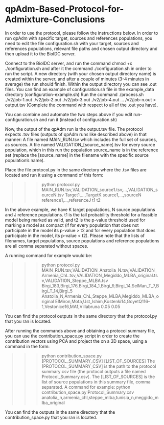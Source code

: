 # qpAdm-Based-Protocol-for-Admixture-Conclusions

In order to use the protocol, please follow the instructions below.
In order to run qpAdm with specific target, sources and references populations, you need to edit the file configuration.sh with your target, sources and references populations, relevant file paths and chosen output directory and then upload it to the BioIDC server.

Connect to the BioIDC server, and run the command
chmod +x ./configuration.sh
and after it the command
./configuration.sh
in order to run the script.
A new directory (with your chosen output directory name) is created within the server, and after a couple of minutes (3-4 minutes in average) the run should finish. Within the output directory you can see .out files.
You can find an example of configuration.sh file in the example_data directory (configuration-example.sh)
Run the command
./process.sh ./v2/job-1.out ./v2/job-2.out ./v2/job-3.out ./v2/job-4.out … /v2/job-n.out > output.tsv
(Complete the command with respect to all of the .out you have).

You can combine and automate the two steps above if you edit run-configuration.sh and run it (instead of configuration.sh) 


Now, the output of the qpAdm run is the output.tsv file.
The protocol expects .tsv files (outputs of qpAdm runs like described above) in that manner:
A file named MAIN_RUN.tsv which includes the full set of sources, as sources.
A file named VALIDATION_[source_name].tsv for every source population, which in this run the population source_name is in the reference set (replace the [source_name] in the filename with the specific source population’s name).

Place the file protocol.py in the same directory where the .tsv files are located and run it using a command of this form:
>>> python protocol.py MAIN_RUN.tsv,VALIDATION_source1.tsv,...,VALIDATION_sourceN.tsv Target1,...,TargetK source1,...,sourceN reference1,...,referenceJ t1 t2

In the above example, we have K target populations, N source populations and J reference populations. t1 is the tail probability threshold for a feasible model being marked as valid, and t2 is the p-value threshold used for marking a model as compact (if for every population that does not participate in the model its p-value > t2 and for every population that does participate in the model, its p-value < t2).
Please note that the lists of filenames, target populations, source populations and reference populations are all comma separated without spaces.

A running command for example would be:
>>> python protocol.py MAIN_RUN.tsv,VALIDATION_Anatolia_N.tsv,VALIDATION_Armenia_ChL.tsv,VALIDATION_Megiddo_MLBA_original.tsv,VALIDATION_Steppe_MLBA.tsv Birgi_183,Birgi_176,Birgi_184_1,Birgi_9,Birgi_14,SelMan_T_7,Birgi_T_14,Birgi_5 Anatolia_N,Armenia_ChL,Steppe_MLBA,Megiddo_MLBA_original ElMiron,Mota,Ust_Ishim,Kostenki14,GoyetQ116-1,Vestonice16,MA1,Villabruna 0.05 0.05

You can find the protocol outputs in the same directory that the protocol.py that you ran is located.

After running the commands above and obtaining a protocol summary file, you can use the contribution_space.py script in order to create the contribution vectors using PCA and project the on a 3D space, using a command in the form:
>>> python contribution_space.py [PROTOCOL_SUMMARY_CSV] [LIST_OF_SOURCES]
The [PROTOCOL_SUMMARY_CSV] is the path to the protocol summary csv file (the protocol outputs a file named Protocol_Summary.csv). The [LIST_OF_SOURCES] is the list of source populations in this summary file, comma separated.
A command for example:
>>> python contribution_space.py Protocol_Summary.csv anatolia_n,armenia_chl,steppe_mlba,tunisia_n,meggido_mlba_original

You can find the outputs in the same directory that the contribution_space.py that you ran is located.
